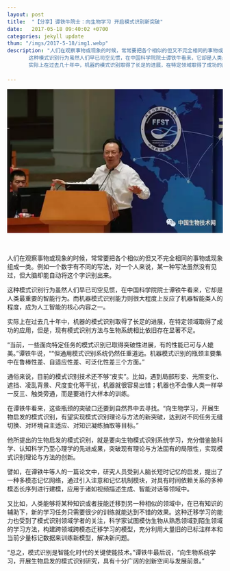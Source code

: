 ```yaml
---
layout: post
title:  "【分享】谭铁牛院士：向生物学习 开启模式识别新突破"
date:   2017-05-18 09:40:02 +0700
categories: jekyll update
thum: "/imgs/2017-5-18/img1.webp"
description: "人们在观察事物或现象的时候，常常要把各个相似的但又不完全相同的事物或现象组成一类。例如一个数字有不同的写法，对一个人来说，某一种写法虽然没有见过，但大脑却能自动将这个字识别出来。
       这种模式识别行为虽然人们早已司空见惯，在中国科学院院士谭铁牛看来，它却是人类最重要的智能行为。而机器模式识别能力则很大程度上反应了机器智能类人的程度，成为人工智能的核心内容之一。
       实际上在过去几十年中，机器的模式识别取得了长足的进展，在特定领域取得了成功的应用，但是，现有模式识别方法与生物系统相比依旧存在显著不足。"

---
```


<center>
<p><img class="alignnone wp-image-126" src="/imgs/2017-5-18/img1.webp" alt="" ></p>
</center>
<p><br /></p>
 人们在观察事物或现象的时候，常常要把各个相似的但又不完全相同的事物或现象组成一类。例如一个数字有不同的写法，对一个人来说，某一种写法虽然没有见过，但大脑却能自动将这个字识别出来。

这种模式识别行为虽然人们早已司空见惯，在中国科学院院士谭铁牛看来，它却是人类最重要的智能行为。而机器模式识别能力则很大程度上反应了机器智能类人的程度，成为人工智能的核心内容之一。

实际上在过去几十年中，机器的模式识别取得了长足的进展，在特定领域取得了成功的应用，但是，现有模式识别方法与生物系统相比依旧存在显著不足。

“当前，一些面向特定任务的模式识别已取得突破性进展，有的性能已可与人媲美。”谭铁牛说，““但通用模式识别系统仍然任重道远。机器模式识别的瓶颈主要集中在鲁棒性差、自适应性差、可泛化性差三个方面。”

通俗来说，目前的模式识别技术还不够“皮实”。比如，遇到局部形变、光照变化、遮挡、凌乱背景、尺度变化等干扰，机器就很容易出错；机器也不会像人类一样举一反三、触类旁通，而是要进行大样本的训练。

在谭铁牛看来，这些瓶颈的突破口还要到自然界中去寻找。“向生物学习，开展生物启发的模式识别，有望实现模式识别理论与方法的新突破，达到对不同任务无缝切换、对环境自主适应、对知识凝练抽取等目标。”

他所提出的生物启发的模式识别，就是要向生物模式识别系统学习，充分借鉴脑科学、认知科学乃至心理学的先进成果，突破现有理论与方法固有的局限性，实现模式识别理论与方法的创新。

譬如，在谭铁牛等人的一篇论文中，研究人员受到人脑长短时记忆的启发，提出了一种多模态记忆网络，通过引入注意和记忆机制模块，对具有时间依赖关系的多种模态长序列进行建模，应用于诸如视频描述生成、智能对话等领域中。

又比如，人类能够将某种知识或者技能迁移到另一种相似的领域中，在已有知识的辅助下，新的学习任务只需要很少的训练就能达到不错的效果。这种迁移学习的能力也受到了模式识别领域学者的关注，科学家试图模仿生物从熟悉领域到陌生领域的学习方法，构建跨领域跨模态迁移学习的模型，充分利用大量旧的已标注样本和当前少量标记数据来训练新模型，解决新问题。

“总之，模式识别是智能化时代的关键使能技术。”谭铁牛最后说，“向生物系统学习，开展生物启发的模式识别研究，具有十分广阔的创新空间与发展前景。”